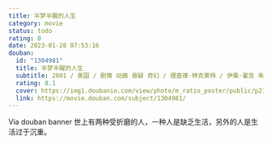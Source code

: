```yaml
---
title: 半梦半醒的人生
category: movie
status: todo
rating: 0
date: 2023-01-28 07:53:16
douban:
  id: "1304981"
  title: 半梦半醒的人生
  subtitle: 2001 / 美国 / 剧情 动画 悬疑 奇幻 / 理查德·林克莱特 / 伊桑·霍克 朱莉·德尔佩
  rating: 8.1
  cover: https://img1.doubanio.com/view/photo/m_ratio_poster/public/p2193559859.jpg
  link: https://movie.douban.com/subject/1304981/
---
```


Via douban banner 世上有两种受折磨的人，一种人是缺乏生活，另外的人是生活过于沉重。